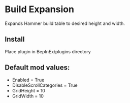 # Build Expansion

Expands Hammer build table to desired height and width.

## Install

Place plugin in BepInEx\plugins directory

## Default mod values:

- Enabled = True
- DisableScrollCategories = True
- GridHeight = 10
- GridWidth = 10

